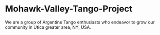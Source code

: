 # Mohawk-Valley-Tango-Project

We are a group of Argentine Tango enthusiasts who endeavor to grow our community in Utica greater area, NY, USA.
